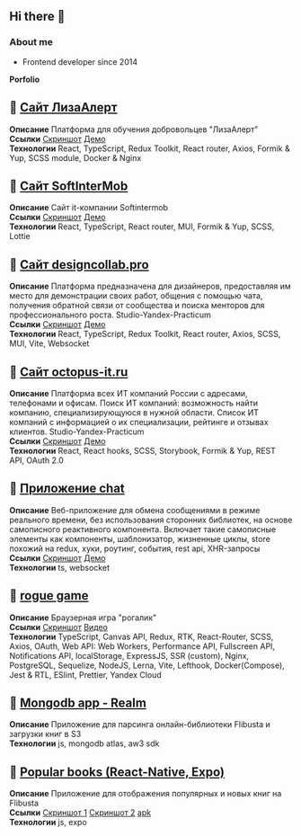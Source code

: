 ## Hi there 👋

### About me

- Frontend developer since 2014

**Porfolio**

## 🔴 [Cайт ЛизаАлерт](https://github.com/gineff/lizaalert_frontend) 
**Описание** Платформа для обучения добровольцев "ЛизаАлерт"  
**Ссылки** [Скриншот](https://github.com/user-attachments/assets/f4d43a74-5757-4bf6-912b-49b62968fe28)  [Демо](https://la-testing.ru/)  
**Технологии** React, TypeScript, Redux Toolkit, React router, Axios, Formik & Yup, SCSS module, Docker & Nginx  

## 🔴 [Cайт SoftInterMob](https://github.com/gineff/soft-inter-mob) 
**Описание** Сайт it-компании Softintermob  
**Ссылки** [Скриншот](https://github.com/user-attachments/assets/90e600be-c5a0-4710-ba20-d25b62ecebbf)  [Демо](https://soft-inter-mob.vercel.app/)  
**Технологии** React, TypeScript, React router, MUI, Formik & Yup, SCSS, Lottie

## 🔴 [Cайт designcollab.pro](https://github.com/gineff/a-platform-for-designers-frontend) 
**Описание** Платформа предназначена для дизайнеров, предоставляя им место для демонстрации своих работ, общения с помощью чата, получения обратной связи от сообщества и поиска менторов для профессионального роста. Studio-Yandex-Practicum  
**Ссылки** [Скриншот](https://github.com/user-attachments/assets/0bbb4472-3afb-47f1-a2f2-e848531d4451)  [Демо](https://designcollab.pro/)  
**Технологии** React, TypeScript, Redux Toolkit, React router, Axios, SCSS, MUI, Vite, Websocket    

## 🔴 [Cайт octopus-it.ru](https://github.com/gineff/octopusIT) 
**Описание** Платформа всех ИТ компаний России с адресами, телефонами и офисам. Поиск ИТ компаний: возможность найти компанию, специализирующуюся в нужной области. Cписок ИТ компаний с информацией о их специализации, рейтинге и отзывах клиентов. Studio-Yandex-Practicum  
**Ссылки** [Скриншот](https://github.com/user-attachments/assets/41e80dc1-59da-4f56-8307-b497bb5defb1)  [Демо](https://dev.octopus-it.ru/)  
**Технологии** React, React hooks, SCSS, Storybook, Formik & Yup, REST API, OAuth 2.0

## 🔴 [Приложение chat](https://github.com/gineff/flib.chat)

**Описание** Веб-приложение для обмена сообщениями в режиме реального времени, без использования сторонних библиотек, на основе самописного реактивного компонента. Включает такие самописные элементы как компоненты, шаблонизатор, жизненные циклы, store похожий на redux, хуки, роутинг, события, rest api, XHR-запросы  
**Ссылки** [Скриншот](./chat.png)  [Демо](https://vermillion-moxie-e8c8f0.netlify.app)  
**Технологии** ts, websocket  

## 🔴 [rogue game](https://github.com/gineff/rogue-game)  
**Описание** Браузерная игра "рогалик"  
**Ссылки**  [Скриншот](./rogue.png) [Видео](https://github.com/user-attachments/assets/cb012f68-6082-45fb-acaf-bfbfaf3d2f25)  
**Технологии** TypeScript, Canvas API, Redux, RTK, React-Router, SCSS, Axios, OAuth, Web API: Web Workers, Performance API, Fullscreen API, Notifications API, localStorage, 
ExpressJS, SSR (custom), Nginx, PostgreSQL, Sequelize, NodeJS, Lerna, Vite, Lefthook, Docker(Compose), Jest & RTL, ESlint, Prettier, Yandex Cloud  

## 🔴 [Mongodb app - Realm](https://github.com/gineff/flib.realm)
**Описание** Приложение для парсинга онлайн-библиотеки Flibusta и загрузки книг в S3  
**Технологии** js, mongodb atlas, aw3 sdk  

## 🔴 [Popular books  (React-Native, Expo)](https://github.com/gineff/flib-rn-app)
**Описание** Приложение для отображения популярных и новых книг на Flibusta  
**Ссылки**  [Скриншот 1](https://github.com/user-attachments/assets/fb7233ac-8051-4e07-8547-585f522ed1fa) [Скриншот 2](https://github.com/user-attachments/assets/5418f0a6-4b40-49a3-ae69-d532ff915156) [apk](https://disk.yandex.ru/d/sLxYlDGQcsL4XQ)  
**Технологии** js, expo  





